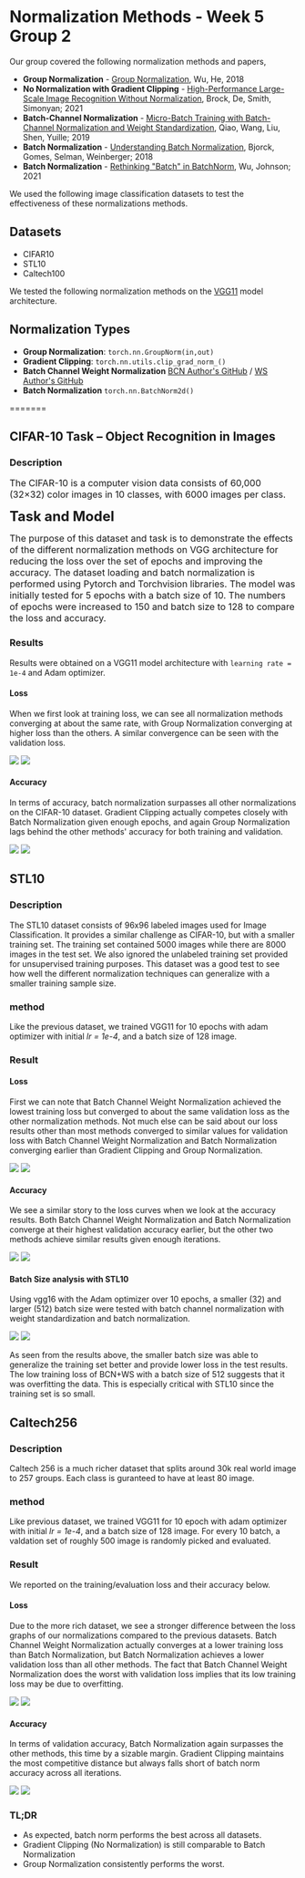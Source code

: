 # Normalization Methods - Week 5 Group 2

Our group covered the following normalization methods and papers,
* **Group Normalization** - [Group Normalization](https://arxiv.org/abs/1803.08494), Wu, He, 2018
* **No Normalization with Gradient Clipping** - [High-Performance Large-Scale Image Recognition Without Normalization](https://arxiv.org/abs/2102.06171), Brock, De, Smith, Simonyan; 2021
* **Batch-Channel Normalization** - [Micro-Batch Training with Batch-Channel Normalization and Weight Standardization](https://arxiv.org/abs/1903.10520), Qiao, Wang, Liu, Shen, Yuille; 2019
* **Batch Normalization** - [Understanding Batch Normalization](https://arxiv.org/abs/1806.02375), Bjorck, Gomes, Selman, Weinberger; 2018
* **Batch Normalization** - [Rethinking "Batch" in BatchNorm](https://arxiv.org/abs/2105.07576), Wu, Johnson; 2021


We used the following image classification datasets to test the effectiveness of these normalizations methods.
## Datasets
* CIFAR10
* STL10
* Caltech100


We tested the following normalization methods on the [VGG11](https://arxiv.org/abs/1409.1556) model architecture.

## Normalization Types
* **Group Normalization**: `torch.nn.GroupNorm(in,out)`
* **Gradient Clipping**: `torch.nn.utils.clip_grad_norm_()`
* **Batch Channel Weight Normalization** [BCN Author's GitHub](https://github.com/joe-siyuan-qiao/Batch-Channel-Normalization) / [WS Author's GitHub](https://github.com/joe-siyuan-qiao/WeightStandardization)
* **Batch Normalization** `torch.nn.BatchNorm2d()`

=======
## CIFAR-10 Task – Object Recognition in Images

### Description

<font size=3>The CIFAR-10 is a computer vision data consists of 60,000 (32×32) color images in 10 classes, with 6000 images per class.</font>

<b><font size=5>Task and Model </font></b>

<font size=3> The purpose of this dataset and task is to demonstrate the effects of the different normalization methods on VGG architecture for reducing the loss over the set of epochs and improving the accuracy.  The dataset loading and batch normalization is performed using Pytorch and Torchvision libraries.  The model was initially tested for 5 epochs with a batch size of 10. The numbers of epochs were increased to 150 and batch size to 128 to compare the loss and accuracy.</font>

### Results

Results were obtained on a VGG11 model architecture with `learning rate = 1e-4` and Adam optimizer.

#### Loss

When we first look at training loss, we can see all normalization methods converging at about the same rate, with Group Normalization converging at higher loss than the others.  A similar convergence can be seen with the validation loss.

<img src="figure/Training loss across all models for CIFAR10.png">

<img src="figure/Validation loss across all models for CIFAR10.png">

#### Accuracy

In terms of accuracy, batch normalization surpasses all other normalizations on the CIFAR-10 dataset.  Gradient Clipping actually competes closely with Batch Normalization given enough epochs, and again Group Normalization lags behind the other methods' accuracy for both training and validation.

<img src="figure/Validation accuracy across all models for CIFAR10.png">

<img src="figure/Training accuracy across all models for CIFAR10.png">


## STL10

### Description

The STL10 dataset consists of 96x96 labeled images used for Image Classification. It provides a similar challenge as CIFAR-10, but with a smaller training set. The training set contained 5000 images while there are 8000 images in the test set. We also ignored the unlabeled training set provided for unsupervised training purposes. This dataset was a good test to see how well the different normalization techniques can generalize with a smaller training sample size. 

### method

Like the previous dataset, we trained VGG11 for 10 epochs with adam optimizer with initial *lr = 1e-4*, and a batch size of 128 image.

### Result

#### Loss

First we can note that Batch Channel Weight Normalization achieved the lowest training loss but converged to about the same validation loss as the other normalization methods.  Not much else can be said about our loss results other than most methods converged to similar values for validation loss with Batch Channel Weight Normalization and Batch Normalization converging earlier than Gradient Clipping and Group Normalization.

<img src="figure/Training loss across all models for STL10.png">

<img src="figure/Validation loss across all models for STL10.png">

#### Accuracy

We see a similar story to the loss curves when we look at the accuracy results.  Both Batch Channel Weight Normalization and Batch Normalization converge at their highest validation accuracy earlier, but the other two methods achieve similar results given enough iterations.

<img src="figure/Validation accuracy across all models for STL10.png">

<img src="figure/Training accuracy across all models for STL10.png">

#### Batch Size analysis with STL10

Using vgg16 with the Adam optimizer over 10 epochs, a smaller (32) and larger (512) batch size were tested with batch channel normalization with weight standardization and batch normalization. 

<img src="figure/stl10 different batch sizes (training loss).png">

<img src="figure/stl10 different batch sizes (test loss).png">

As seen from the results above, the smaller batch size was able to generalize the training set better and provide lower loss in the test results. The low training loss of BCN+WS with a batch size of 512 suggests that it was overfitting the data. This is especially critical with STL10 since the training set is so small. 

## Caltech256

### Description

Caltech 256 is a much richer dataset that splits around 30k real world image to 257 groups. Each class is guranteed to have at least 80 image.

### method

Like previous dataset, we trained VGG11 for 10 epoch with adam optimizer with initial *lr = 1e-4*, and a batch size of 128 image. For every 10 batch, a valdation set of roughly 500 image is randomly picked and evaluated. 

### Result

We reported on the training/evaluation loss and their accuracy below.

#### Loss

Due to the more rich dataset, we see a stronger difference between the loss graphs of our normalizations compared to the previous datasets.  Batch Channel Weight Normalization actually converges at a lower training loss than Batch Normalization, but Batch Normalization achieves a lower validation loss than all other methods.  The fact that Batch Channel Weight Normalization does the worst with validation loss implies that its low training loss may be due to overfitting.

<img src="figure/Training loss across all models for CALTECH256.png">

<img src="figure/Validation loss across all models for CALTECH256.png">

#### Accuracy

In terms of validation accuracy, Batch Normalization again surpasses the other methods, this time by a sizable margin.  Gradient Clipping maintains the most competitive distance but always falls short of batch norm accuracy across all iterations.

<img src="figure/Validation accuracy across all models for CALTECH256.png">

<img src="figure/Training accuracy across all models for CALTECH256.png">

### TL;DR
* As expected, batch norm performs the best across all datasets. 
* Gradient Clipping (No Normalization) is still comparable to Batch Normalization
* Group Normalization consistently performs the worst.
